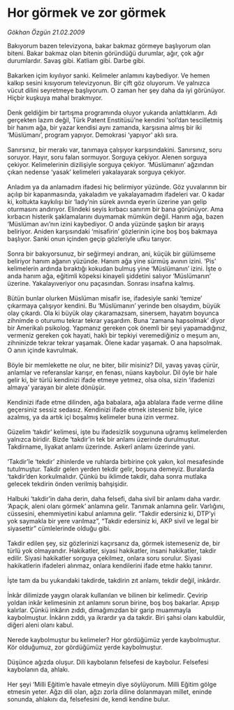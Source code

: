 # Hor görmek ve zor görmek

*Gökhan Özgün 21.02.2009*

<div class="taraf_structure_2col_1zq">
<div class="margen_n">



 <p>Bakıyorum bazen televizyona, bakar bakmaz görmeye başlıyorum olan biteni. Bakar bakmaz olan bitenin göründüğü durumlar, ağır, çok ağır durumlardır. Savaş gibi. Katliam gibi. Darbe gibi. <br/><br/>Bakarken içim kıyılıyor sanki. Kelimeler anlamını kaybediyor. Ve hemen kalkıp sesini kısıyorum televizyonun. Bir çift göz oluyorum. Ve yalnızca vücut dilini seyretmeye başlıyorum. O zaman her şey daha da iyi görünüyor. Hiçbir kuşkuya mahal bırakmıyor. <br/><br/>Denk geldiğim bir tartışma programında oluyor yukarıda anlattıklarım. Adı gerçekten lazım değil, Türk Patent Enstitüsü’ne kendini ‘sol’dan tescilletmiş bir hanım ağa, bir yazar kendisi aynı zamanda, karşısına almış bir iki ‘Müslümanı’, program yapıyor. Demokrasi ‘yapıyor’ aklı sıra. <br/><br/>Sanırsınız, bir merakı var, tanımaya çalışıyor karşısındakini. Sanırsınız, soru soruyor. Hayır, soru falan sormuyor. Sorguya çekiyor. Alenen sorguya çekiyor. Kelimelerinin dizilişiyle sorguya çekiyor. ‘Müslümanın’ ağzından çıkan nedense ‘yasak’ kelimeleri yakalayarak sorguya çekiyor. <br/><br/>Anladım ya da anlamadım ifadesi hiç belirmiyor yüzünde. Göz yuvalarının bir açılıp bir kapanmasında, yakaladım ve yakalayamadım ifadeleri var. O kadar ki, koltukta kaykılışı bir ‘lady’nin sürek avında eyerin üzerine yan gelip oturmasını andırıyor. Elindeki seyis kırbacı sanırım bir bana görünüyor. Ama kırbacın histerik şaklamalarını duymamak mümkün değil. Hanım ağa, bazen ‘Müslüman avı’nın izini kaybediyor. O anda yüzünde şaşkın bir arayış beliriyor. Aniden karşısındaki ‘misafirin’ gözlerinin içine boş boş bakmaya başlıyor. Sanki onun içinden geçip gözleriyle ufku tarıyor. <br/><br/>Sonra bir bakıyorsunuz, bir seğirmeyi andıran, ani, küçük bir gülümseme beliriyor hanım ağanın yüzünde. Hanım ağa yine sürmüş avının izini. ‘Pis’ kelimelerin ardında bıraktığı kokudan bulmuş yine ‘Müslümanın’ izini. İşte o anda hanım ağa, eğitimli köpeksi kinayeli şiddetini salıyor ‘Müslümanın’ üzerine. Yakalayıveriyor onu paçasından. Sonrası insafına kalmış. <br/><br/>Bütün bunlar olurken Müslüman misafir ise, ifadesiyle sanki ‘temize’ çıkarmaya çalışıyor kendini. Bu ‘Müslümanın’ yerinde ben olsaydım, büyük olay çıkardı. Ola ki büyük olay çıkaramazsam, sinersem, hayatım boyunca zihnimde o oturumu tekrar tekrar yaşardım. Buna ‘zamana hapsolmak’ diyor bir Amerikalı psikolog. Yapmanız gereken çok önemli bir şeyi yapamadığınız, vermeniz gereken çok hayati, haklı bir tepkiyi veremediğiniz o meşum anı, zihninizde tekrar tekrar yaşamak. Ölene kadar yaşamak. O ana hapsolmak. O anın içinde kavrulmak. <br/><br/>Böyle bir memlekette ne olur, ne biter, bilir misiniz? Dil, yavaş yavaş çürür, anlamlar ve referanslar karışır, en fenası, nüans kaybolur. Dil öyle bir hale gelir ki, bir türlü kendinizi ifade etmeye yetmez, olsa olsa, sizin ‘ifadenizi almaya’ yarayan bir alete dönüşür. <br/><br/>Kendinizi ifade etme dilinden, ağa babalara, ağa ablalara ifade verme diline geçersiniz sessiz sedasız. Kendinizi ifade etmek isteseniz bile, iyice azalmış, ya da artık içi boşalmış kelimeler buna izin vermez. <br/><br/>Güzelim ‘takdir’ kelimesi, işte bu ifadesizlik soygununa uğramış kelimelerden yalnızca biridir. Bizde ‘takdir’in tek bir anlamı üzerinde durulmuştur. Takdirname, liyakat anlamı üzerinde. Askerî anlamı üzerinde yani. <br/><br/>‘Takdir’le ‘tekdir’ zihinlerde ve ruhlarda birbirine çok yakın, kol mesafesinde tutulmuştur. Takdir gelen yerden tekdir gelir, boşuna demeyiz. Buralarda ‘takdir’den korkulmalıdır. Çünkü bu iklimde takdir, daha sonra mutlaka gelecek tekdirin önden verilmiş bahşişidir. <br/><br/>Halbuki ‘takdir’in daha derin, daha felsefi, daha sivil bir anlamı daha vardır. ‘Apaçık, aleni olanı görmek’ anlamına gelir. Tanımak anlamına gelir. Varlığını, cüssesini, ehemmiyetini kabul anlamına gelir. “Takdir edersiniz ki, DTP’yi yok saymakla bir yere varılmaz”, “Takdir edersiniz ki, AKP sivil ve legal bir siyasettir” cümlelerinde olduğu gibi. <br/><br/>Takdir edilen şey, siz gözlerinizi kaçırsanız da, görmek istemeseniz de, bir türlü yok olmayandır. Hakikatler, siyasi hakikatler, insani hakikatler, takdir edilir. Siyasi hakikatler sorguya çekilmez, onlara soru sorulur. Siyasi hakikatlerin ifadeleri alınmaz, onlara kendilerini ifade etme hakkı tanınır. <br/><br/>İşte tam da bu yukarıdaki takdirde, takdirin zıt anlamı, tekdir değil, inkârdır. <br/><br/>İnkâr dilimizde yaygın olarak kullanılan ve bilinen bir kelimedir. Çevirip yoldan inkâr kelimesinin zıt anlamını sorun birine, boş boş bakarlar. Apışıp kalırlar. Çünkü inkârın zıddı, dimağımızdan bir garip muammayla kaybolmuştur. İnkârın zıddı, ya ikrardır ya da takdir. Biri şahsi olanı kabuldür, diğeri aleni olanı kabul. <br/><br/>Nerede kaybolmuştur bu kelimeler? Hor gördüğümüz yerde kaybolmuştur. Kör olduğumuz, zor gördüğümüz yerde kaybolmuştur. <br/><br/>Düşünce ağızda oluşur. Dili kaybolanın felsefesi de kaybolur. Felsefesi kaybolanın da, ahlakı. <br/><br/>Her şeyi ‘Milli Eğitim’e havale etmeyin diye söylüyorum. Milli Eğitim gölge etmesin yeter. Ağzı dili olan, ağzı zorla diline dolanmayan millet, eninde sonunda, ahlakını da, felsefesini de, kendi kendine bulur.</p>

<br/>


<div id="taraf_not">
</div>

</div>


</div>
